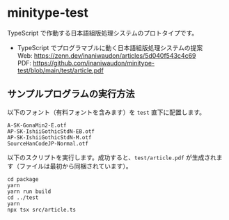 # minitype-test

TypeScript で作動する日本語組版処理システムのプロトタイプです。

- TypeScript でプログラマブルに動く日本語組版処理システムの提案  
Web: https://zenn.dev/inaniwaudon/articles/5d040f543c4c69  
PDF: https://github.com/inaniwaudon/minitype-test/blob/main/test/article.pdf

## サンプルプログラムの実行方法

以下のフォント（有料フォントを含みます）を `test` 直下に配置します。

```
A-SK-GonaMin2-E.otf
AP-SK-IshiiGothicStdN-EB.otf
AP-SK-IshiiGothicStdN-M.otf
SourceHanCodeJP-Normal.otf
```

以下のスクリプトを実行します。成功すると、`test/article.pdf` が生成されます（ファイルは最初から同梱されています）。

```
cd package
yarn
yarn run build
cd ../test
yarn
npx tsx src/article.ts
```

